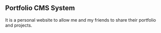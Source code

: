 ## Portfolio CMS System

It is a personal website to allow me and my friends to share their portfolio and projects.